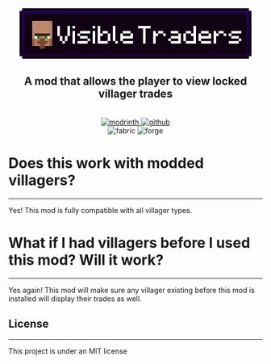 <div style="text-align: center;">
<img src="brand.png"  alt="Visible Traders Logo">
<h2>
<b>A mod that allows the player to view locked villager trades</b>
</h2>
<br>
<a href="">
<img alt="modrinth" height="56" src="https://cdn.jsdelivr.net/npm/@intergrav/devins-badges@3/assets/cozy/available/modrinth_vector.svg">
</a>
<a href="https://github.com/Ramixin/VisibleTraders">
<img alt="github" height="56" src="https://cdn.jsdelivr.net/npm/@intergrav/devins-badges@3/assets/cozy/available/github_vector.svg">
</a>
<br>
<img alt="fabric" height="40" src="https://cdn.jsdelivr.net/npm/@intergrav/devins-badges@3/assets/compact/supported/fabric_vector.svg">
<img alt="forge" height="40" src="https://cdn.jsdelivr.net/npm/@intergrav/devins-badges@3/assets/compact/unsupported/forge_vector.svg">

</div>

# Does this work with modded villagers?

---
Yes! This mod is fully compatible with all villager types.

# What if I had villagers before I used this mod? Will it work?

---
Yes again! This mod will make sure any villager existing before this mod is installed will display their trades as well.

## License

---
This project is under an MIT license